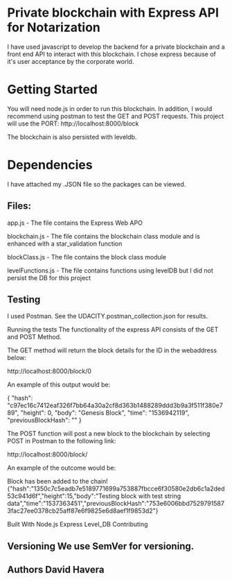 # Private blockchain with Express API for Notarization
I have used javascript to develop the backend for a private blockchain and a front end API to interact with this blockchain. I chose express because of it's user acceptance by the corporate world.

# Getting Started

You will need node.js in order to run this blockchain. In addition, I would recommend using postman to test the GET and POST requests. This project will use the PORT: http://localhost:8000/block

The blockchain is also persisted with leveldb. 

# Dependencies
I have attached my .JSON file so the packages can be viewed.

## Files:

app.js - The file contains the Express Web APO <br>

blockchain.js - The file contains the blockchain class module and is enhanced with a star_validation function<br>

blockClass.js - The file contains the block class module<br>

levelFunctions.js - The file contains functions using levelDB but I did not persist the DB for this project<br>

## Testing
I used Postman.  See the UDACITY.postman_collection.json for results.

Running the tests The functionality of the express API consists of the GET and POST Method.

The GET method will return the block details for the ID in the webaddress below:

http://localhost:8000/block/0

An example of this output would be:

{ "hash": "c97ec16c7412eaf326f7bb64a30a2cf8d363b1488289ddd3b9a3f511f380e789", "height": 0, "body": "Genesis Block", "time": "1536942119", "previousBlockHash": "" }

The POST function will post a new block to the blockchain by selecting POST in Postman to the following link:

http://localhost:8000/block/

An example of the outcome would be:

Block has been added to the chain!{"hash":"1350c7c5eadb7e5189771699a753887fbcce6f30580e2db6c1a2ded53c941d6f","height":15,"body":"Testing block with test string data","time":"1537363451","previousBlockHash":"753e6006bbd75297915873fac27ee0378cb25aff87e6f9825e6d8aef1f9853d2"}

Built With Node.js Express Level_DB Contributing

## Versioning We use SemVer for versioning.

## Authors David Havera
